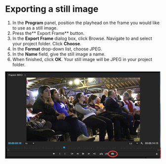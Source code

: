 # Exporting a still image

1. In the **Program** panel, position the playhead on the frame you would like to use as a still image.
2. Press the** Export Frame** button.
3. In the **Export Frame** dialog box, click Browse. Navigate to and select your project folder. Click **Choose**.
4. In the **Format** drop-down list, choose JPEG.
5. In the **Name** field, give the still image a name. 
6. When finished, click **OK**. Your still image will be JPEG in your project folder.

![](/assets/exporting-a-still-image-from-your-sequence.png)

